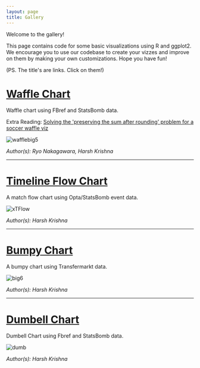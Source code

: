 ```yaml
---
layout: page 
title: Gallery
---
```


Welcome to the gallery! 

This page contains code for some basic visualizations using R and ggplot2. We encourage you to use our codebase to create your vizzes and improve on them by making your own customizations. Hope you have fun!   

(PS. The title's are links. Click on them!)

# [Waffle Chart](https://github.com/ggshakeR/ggshakeR.github.io/blob/main/Gallery%20Code/Waffle.R)

Waffle chart using FBref and StatsBomb data.

Extra Reading: [Solving the 'preserving the sum after rounding' problem for a soccer waffle viz](https://ryo-n7.github.io/2022-01-14-preserve-sum-rounding-soccer-viz/) 

![wafflebig5](https://user-images.githubusercontent.com/102229035/162952654-19aa0d8e-1692-4ac7-a64e-66250bdfe64d.png)

*Author(s): Ryo Nakagawara, Harsh Krishna*

--------------------------------------------------------------------------------------------------------------------------------------------------------------------

# [Timeline Flow Chart](https://github.com/ggshakeR/ggshakeR.github.io/blob/main/Gallery%20Code/Timeline%20Flow.R)

A match flow chart using Opta/StatsBomb event data. 

![xTFlow](https://user-images.githubusercontent.com/102229035/164221598-b1103e48-61b9-4f9e-b032-22e53e171112.png)

*Author(s): Harsh Krishna*

--------------------------------------------------------------------------------------------------------------------------------------------------------------------

# [Bumpy Chart](https://github.com/ggshakeR/ggshakeR.github.io/blob/master/Gallery%20Code/Bumpy.R)

A bumpy chart using Transfermarkt data.

![big6](https://user-images.githubusercontent.com/102229035/160268180-87ed9f7b-a600-4cfb-94d6-4d34a59ed463.png)

*Author(s): Harsh Krishna* 

--------------------------------------------------------------------------------------------------------------------------------------------------------------------

# [Dumbell Chart](https://github.com/ggshakeR/ggshakeR.github.io/blob/main/Gallery%20Code/Dumbell.R)

Dumbell Chart using Fbref and StatsBomb data. 

![dumb](https://user-images.githubusercontent.com/102229035/163174259-809c5a45-6c96-4198-980c-b3803e078870.png)

*Author(s): Harsh Krishna*
